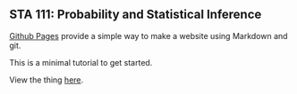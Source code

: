 ## STA 111: Probability and Statistical Inference

[Github Pages](https://pages.github.com) provide a simple way to make a
website using Markdown and git.

This is a minimal tutorial to get started.

View the thing [here](http://kbroman.org/simple_site).

